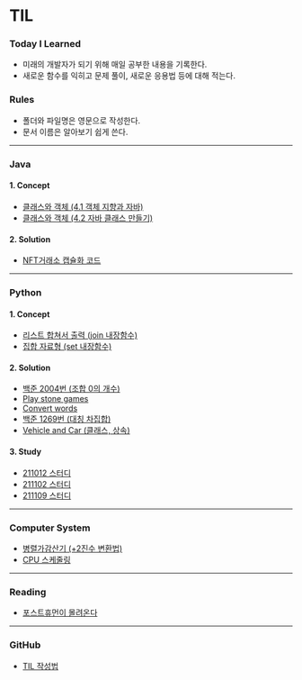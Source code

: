 # TIL
### Today I Learned

- 미래의 개발자가 되기 위해 매일 공부한 내용을 기록한다.
- 새로운 함수를 익히고 문제 풀이, 새로운 응용법 등에 대해 적는다.

### Rules
- 폴더와 파일명은 영문으로 작성한다.
- 문서 이름은 알아보기 쉽게 쓴다.
***
### Java

#### 1. Concept
- [클래스와 객체 (4.1 객체 지향과 자바)](https://github.com/yoo86/TIL/blob/main/Java/%ED%81%B4%EB%9E%98%EC%8A%A4%EC%99%80%EA%B0%9D%EC%B2%B4_%EA%B0%9D%EC%B2%B4%EC%A7%80%ED%96%A5%EA%B3%BC%EC%9E%90%EB%B0%94.md)
- [클래스와 객체 (4.2 자바 클래스 만들기)](https://github.com/yoo86/TIL/blob/main/Java/%ED%81%B4%EB%9E%98%EC%8A%A4%EC%99%80%EA%B0%9D%EC%B2%B4_%EC%9E%90%EB%B0%94%ED%81%B4%EB%9E%98%EC%8A%A4%EB%A7%8C%EB%93%A4%EA%B8%B0.md)
#### 2. Solution
- [NFT거래소 캡슐화 코드](https://github.com/yoo86/TIL/blob/main/Java/NFTmarket.md)
***

### Python

#### 1. Concept
- [리스트 합쳐서 출력 (join 내장함수)](https://github.com/yoo86/TIL/blob/main/Python/join%EB%82%B4%EC%9E%A5%ED%95%A8%EC%88%98.md)
- [집합 자료형 (set 내장함수)](https://github.com/yoo86/TIL/blob/main/Python/set_%EC%9E%90%EB%A3%8C%ED%98%95.md)
#### 2. Solution
- [백준 2004번 (조합 0의 개수)](https://github.com/yoo86/TIL/blob/main/Python/baekjoon_2004.md)
- [Play stone games](https://github.com/yoo86/TIL/blob/main/Python/play_stone_games.md)
- [Convert words](https://github.com/yoo86/TIL/blob/main/Python/Convert_words.md)
- [백준 1269번 (대칭 차집합)](https://github.com/yoo86/TIL/blob/main/Python/baekjoon_1269.md)
- [Vehicle and Car (클래스, 상속)](https://github.com/yoo86/TIL/blob/main/Python/Vehicle_and_Car.md)
#### 3. Study
- [211012 스터디](https://github.com/yoo86/TIL/blob/main/Python_study/211012_study.md)
- [211102 스터디](https://github.com/yoo86/TIL/blob/main/Python_study/211102_study.md)
- [211109 스터디](https://github.com/yoo86/TIL/blob/main/Python_study/211109_study.md)
***

### Computer System
- [병렬가감산기 (+2진수 변환법)](https://github.com/yoo86/TIL/blob/main/Computer_System/%EB%B3%91%EB%A0%AC%EA%B0%80%EA%B0%90%EC%82%B0%EA%B8%B0(2%EC%A7%84%EC%88%98_%EB%B3%80%ED%99%98%EB%B2%95_%ED%8F%AC%ED%95%A8).md)
- [CPU 스케줄링](https://github.com/yoo86/TIL/blob/main/Computer_System/CPU%EC%8A%A4%EC%BC%80%EC%A4%84%EB%A7%81.md)
***

### Reading
- [포스트휴먼이 몰려온다](https://github.com/yoo86/TIL/blob/main/Reading/posthuman.md)
***

### GitHub
- [TIL 작성법](https://github.com/yoo86/TIL/blob/1be10e65e9a751a117fef76d808f87b435a10e58/GitHub.md)
